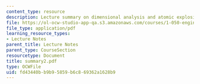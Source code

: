 ```yaml
---
content_type: resource
description: Lecture summary on dimensional analysis and atomic explosions.
file: https://ol-ocw-studio-app-qa.s3.amazonaws.com/courses/1-050-engineering-mechanics-i-fall-2007/fd43440bb9b95859b6c869362a1628b9_summary2.pdf
file_type: application/pdf
learning_resource_types:
- Lecture Notes
parent_title: Lecture Notes
parent_type: CourseSection
resourcetype: Document
title: summary2.pdf
type: OCWFile
uid: fd43440b-b9b9-5859-b6c8-69362a1628b9
---
```

